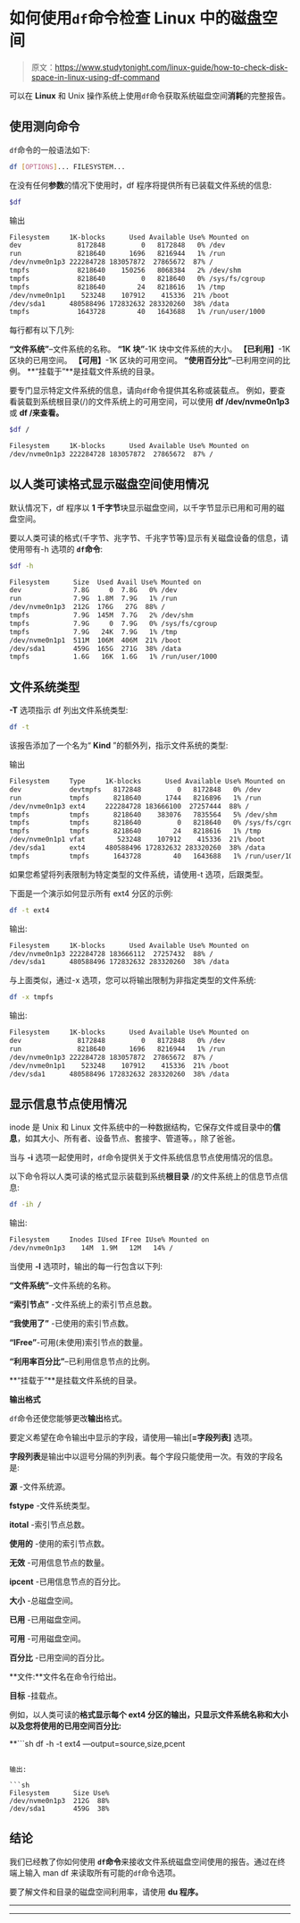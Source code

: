 # 如何使用`df`命令检查 Linux 中的磁盘空间

> 原文：<https://www.studytonight.com/linux-guide/how-to-check-disk-space-in-linux-using-df-command>

可以在 **Linux** 和 Unix 操作系统上使用`df`命令获取系统磁盘空间**消耗**的完整报告。

## 使用测向命令

`df`命令的一般语法如下:

```sh
df [OPTIONS]... FILESYSTEM...
```

在没有任何**参数**的情况下使用时，df 程序将提供所有已装载文件系统的信息:

```sh
$df
```

输出

```sh
Filesystem     1K-blocks      Used Available Use% Mounted on
dev              8172848         0   8172848   0% /dev
run              8218640      1696   8216944   1% /run
/dev/nvme0n1p3 222284728 183057872  27865672  87% /
tmpfs            8218640    150256   8068384   2% /dev/shm
tmpfs            8218640         0   8218640   0% /sys/fs/cgroup
tmpfs            8218640        24   8218616   1% /tmp
/dev/nvme0n1p1    523248    107912    415336  21% /boot
/dev/sda1      480588496 172832632 283320260  38% /data
tmpfs            1643728        40   1643688   1% /run/user/1000
```

每行都有以下几列:

**“文件系统”**–文件系统的名称。
**“1K 块”**-1K 块中文件系统的大小。
**【已利用】**-1K 区块的已用空间。
**【可用】**-1K 区块的可用空间。
**“使用百分比”**–已利用空间的比例。
**“挂载于”**是挂载文件系统的目录。

要专门显示特定文件系统的信息，请向`df`命令提供其名称或装载点。
例如，要查看装载到系统根目录(/)的文件系统上的可用空间，可以使用 **df /dev/nvme0n1p3** 或 **df /来查看。**

```sh
$df / 
```

```sh
Filesystem     1K-blocks      Used Available Use% Mounted on
/dev/nvme0n1p3 222284728 183057872  27865672  87% /
```

## 以人类可读格式显示磁盘空间使用情况

默认情况下，df 程序以 **1 千字节**块显示磁盘空间，以千字节显示已用和可用的磁盘空间。

要以人类可读的格式(千字节、兆字节、千兆字节等)显示有关磁盘设备的信息，请使用带有-h 选项的 **`df`命令**:

```sh
$df -h 
```

```sh
Filesystem      Size  Used Avail Use% Mounted on
dev             7.8G     0  7.8G   0% /dev
run             7.9G  1.8M  7.9G   1% /run
/dev/nvme0n1p3  212G  176G   27G  88% /
tmpfs           7.9G  145M  7.7G   2% /dev/shm
tmpfs           7.9G     0  7.9G   0% /sys/fs/cgroup
tmpfs           7.9G   24K  7.9G   1% /tmp
/dev/nvme0n1p1  511M  106M  406M  21% /boot
/dev/sda1       459G  165G  271G  38% /data
tmpfs           1.6G   16K  1.6G   1% /run/user/1000
```

## 文件系统类型

**-T** 选项指示 df 列出文件系统类型:

```sh
df -t
```

该报告添加了一个名为“ **Kind** ”的额外列，指示文件系统的类型:

输出

```sh
Filesystem     Type     1K-blocks      Used Available Use% Mounted on
dev            devtmpfs   8172848         0   8172848   0% /dev
run            tmpfs      8218640      1744   8216896   1% /run
/dev/nvme0n1p3 ext4     222284728 183666100  27257444  88% /
tmpfs          tmpfs      8218640    383076   7835564   5% /dev/shm
tmpfs          tmpfs      8218640         0   8218640   0% /sys/fs/cgroup
tmpfs          tmpfs      8218640        24   8218616   1% /tmp
/dev/nvme0n1p1 vfat        523248    107912    415336  21% /boot
/dev/sda1      ext4     480588496 172832632 283320260  38% /data
tmpfs          tmpfs      1643728        40   1643688   1% /run/user/1000
```

如果您希望将列表限制为特定类型的文件系统，请使用-t 选项，后跟类型。

下面是一个演示如何显示所有 ext4 分区的示例:

```sh
df -t ext4
```

输出:

```sh
Filesystem     1K-blocks      Used Available Use% Mounted on
/dev/nvme0n1p3 222284728 183666112  27257432  88% /
/dev/sda1      480588496 172832632 283320260  38% /data
```

与上面类似，通过-x 选项，您可以将输出限制为非指定类型的文件系统:

```sh
df -x tmpfs
```

输出:

```sh
Filesystem     1K-blocks      Used Available Use% Mounted on
dev              8172848         0   8172848   0% /dev
run              8218640      1696   8216944   1% /run
/dev/nvme0n1p3 222284728 183057872  27865672  87% /
/dev/nvme0n1p1    523248    107912    415336  21% /boot
/dev/sda1      480588496 172832632 283320260  38% /data
```

## 显示信息节点使用情况

inode 是 Unix 和 Linux 文件系统中的一种数据结构，它保存文件或目录中的**信息**，如其大小、所有者、设备节点、套接字、管道等。，除了爸爸。

当与 **-i** 选项一起使用时，`df`命令提供关于文件系统信息节点使用情况的信息。

以下命令将以人类可读的格式显示装载到系统**根目录** /的文件系统上的信息节点信息:

```sh
df -ih /
```

输出:

```sh
Filesystem     Inodes IUsed IFree IUse% Mounted on
/dev/nvme0n1p3    14M  1.9M   12M   14% /
```

当使用 **-I** 选项时，输出的每一行包含以下列:

**“文件系统”**–文件系统的名称。

**“索引节点”** -文件系统上的索引节点总数。

**“我使用了”** -已使用的索引节点数。

**“IFree”**-可用(未使用)索引节点的数量。

**“利用率百分比”**–已利用信息节点的比例。

**“挂载于”**是挂载文件系统的目录。

**输出格式**

`df`命令还使您能够更改**输出**格式。

要定义希望在命令输出中显示的字段，请使用—输出[**=字段列表]** 选项。

**字段列表**是输出中以逗号分隔的列列表。每个字段只能使用一次。有效的字段名是:

**源** -文件系统源。

**fstype** -文件系统类型。

**itotal** -索引节点总数。

**使用的** -使用的索引节点数。

**无效** -可用信息节点的数量。

**ipcent** -已用信息节点的百分比。

**大小** -总磁盘空间。

**已用** -已用磁盘空间。

**可用** -可用磁盘空间。

**百分比** -已用空间的百分比。

**文件:**文件名在命令行给出。

**目标** -挂载点。

例如，以人类可读的**格式显示每个 ext4 分区的输出，只显示文件系统名称和大小以及您将使用的已用空间百分比:**

 **```sh
df -h -t ext4 —output=source,size,pcent
```

输出:

```sh
Filesystem      Size Use%
/dev/nvme0n1p3  212G  88%
/dev/sda1       459G  38%
```

## 结论

我们已经教了你如何使用 **`df`命令**来接收文件系统磁盘空间使用的报告。通过在终端上输入 man df 来读取所有可能的`df`命令选项。

要了解文件和目录的磁盘空间利用率，请使用 **du 程序。**

* * *

* * ***